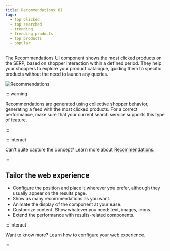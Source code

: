```yaml
---
title: Recommendations UI
tags:
  - top clicked
  - top searched
  - trending
  - trending products
  - top products
  - popular
---
```


The Recommendations UI component shows the most clicked products on the SERP, based on shopper
interaction within a defined period. They help your shoppers to explore your product catalogue,
guiding them to specific products without the need to launch any queries.

![Recommendations](~@assets/media/interface/x-recommendations.gif)

::: warning

Recommendations are generated using collective shopper behavior, generating a feed with the most
clicked products. For a correct performance, make sure that your current search service supports
this type of feature.

:::

::: interact

Can't quite capture the concept? Learn more about
[Recommendations](/explore-empathy-platform/features/recommendations-overview.md).

:::

## Tailor the web experience

- Configure the position and place it wherever you prefer, although they usually appear on the
  results page.
- Show as many recommendations as you want.
- Animate the display of the component at your ease.
- Customize content. Show whatever you need: text, images, icons.
- Extend the performance with results-related components.

::: interact

Want to know more? Learn how to [configure](/develop-empathy-platform/ui-reference/components/recommendations/x-components.recommendations.md) your web
experience.

:::


